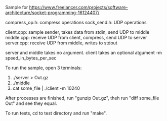 Sample for https://www.freelancer.com/projects/software-architecture/socket-programming-16124407/

compress_op.h: compress operations
sock_send.h: UDP operations

client.cpp: sample sender, takes data from stdin, send UDP to middle
middle.cpp: receive UDP from client, compress, send UDP to server
server.cpp: receive UDP from middle, writes to stdout

server and middle takes no argument.
client takes an optional atgument -m speed_in_bytes_per_sec

To run the sample, open 3 terminals:
1. ./server > Out.gz
2. ./middle
3. cat some_file | ./client -m 10240

After processes are finished, run "gunzip Out.gz",
theh run "diff some_file Out" and see they equal.

To run tests, cd to test directory and run "make". 

